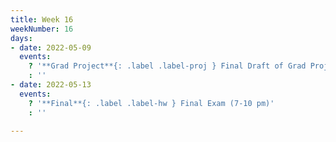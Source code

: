 ```yaml
---
title: Week 16
weekNumber: 16
days:
- date: 2022-05-09
  events:
    ? '**Grad Project**{: .label .label-proj } Final Draft of Grad Project Due'
    : ''
- date: 2022-05-13
  events:
    ? '**Final**{: .label .label-hw } Final Exam (7-10 pm)'
    : ''

---
```


